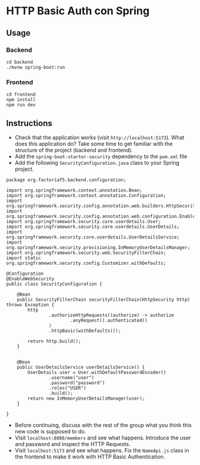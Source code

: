 # HTTP Basic Auth con Spring

## Usage
### Backend

```
cd backend
./mvnw spring-boot:run
```

### Frontend

```
cd frontend
npm install
npm run dev
```

## Instructions
- Check that the application works (visit `http://localhost:5173`). What does this application do? Take some time to get familiar with the structure of the project (backend and frontend).
- Add the `spring-boot-starter-security` dependency to the `pom.xml` file
- Add the following `SecurityConfiguration.java` class to your Spring project. 

```
package org.factoriaf5.backend.configuration;

import org.springframework.context.annotation.Bean;
import org.springframework.context.annotation.Configuration;
import org.springframework.security.config.annotation.web.builders.HttpSecurity;
import org.springframework.security.config.annotation.web.configuration.EnableWebSecurity;
import org.springframework.security.core.userdetails.User;
import org.springframework.security.core.userdetails.UserDetails;
import org.springframework.security.core.userdetails.UserDetailsService;
import org.springframework.security.provisioning.InMemoryUserDetailsManager;
import org.springframework.security.web.SecurityFilterChain;
import static org.springframework.security.config.Customizer.withDefaults;

@Configuration
@EnableWebSecurity
public class SecurityConfiguration {

	@Bean
	public SecurityFilterChain securityFilterChain(HttpSecurity http) throws Exception {
		http
				.authorizeHttpRequests((authorize) -> authorize
						.anyRequest().authenticated()
				)
				.httpBasic(withDefaults());
	
		return http.build();
	}

	
	@Bean
	public UserDetailsService userDetailsService() {
		UserDetails user = User.withDefaultPasswordEncoder()
				.username("user")
				.password("password")
				.roles("USER")
				.build();
		return new InMemoryUserDetailsManager(user);
	}
	
}
```

- Before continuing, discuss with the rest of the group what you think this new code is supposed to do.
- Visit `localhost:8080/members` and see what happens. Introduce the user and password and inspect the HTTP Requests.
- Visit `localhost:5173` and see what happens. Fix the `NameApi.js` class in the frontend to make it work with HTTP Basic Authentication.
